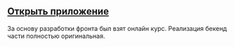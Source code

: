 ## <a href="https://to-just-do-app.herokuapp.com">Открыть приложение</a>

За основу разработки фронта был взят онлайн курс. Реализация бекенд части полностью оригинальная.



